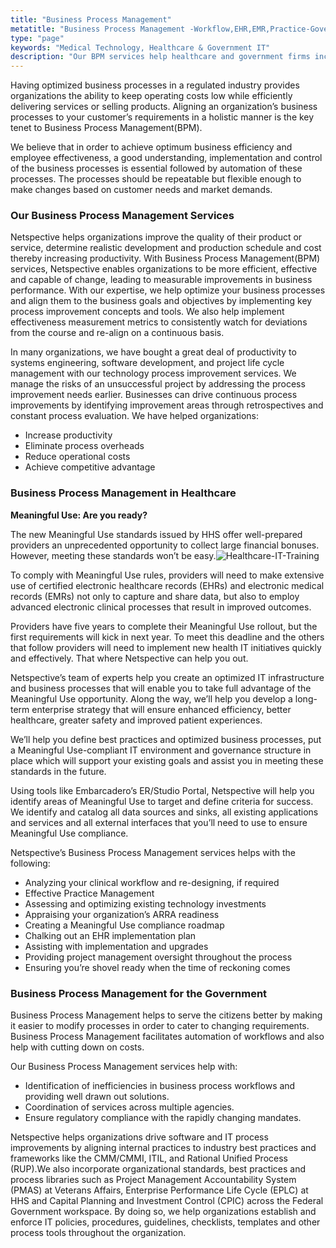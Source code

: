 ```yaml
---
title: "Business Process Management"
metatitle: "Business Process Management -Workflow,EHR,EMR,Practice-Government,Healthcare"
type: "page"
keywords: "Medical Technology, Healthcare & Government IT"
description: "Our BPM services help healthcare and government firms increase productivity, remove process overheads, reduce operation costs and gain competitive advantage"
---
```


Having optimized business processes in a regulated industry provides organizations the ability to keep operating costs low while efficiently delivering services or selling products. Aligning an organization’s business processes to your customer’s requirements in a holistic manner is the key tenet to Business Process Management(BPM).

We believe that in order to achieve optimum business efficiency and employee effectiveness, a good understanding, implementation and control of the business processes is essential followed by automation of these processes. The processes should be repeatable but flexible enough to make changes based on customer needs and market demands.

### Our Business Process Management Services
Netspective helps organizations improve the quality of their product or service, determine realistic development and production schedule and cost thereby increasing productivity. With Business Process Management(BPM) services, Netspective enables organizations to be more efficient, effective and capable of change, leading to measurable improvements in business performance. With our expertise, we help optimize your business processes and align them to the business goals and objectives by implementing key process improvement concepts and tools. We also help implement effectiveness measurement metrics to consistently watch for deviations from the course and re-align on a continuous basis.

In many organizations, we have bought a great deal of productivity to systems engineering, software development, and project life cycle management with our technology process improvement services. We manage the risks of an unsuccessful project by addressing the process improvement needs earlier. Businesses can drive continuous process improvements by identifying improvement areas through retrospectives and constant process evaluation. We have helped organizations:

* Increase productivity
* Eliminate process overheads
* Reduce operational costs
* Achieve competitive advantage

### Business Process Management in Healthcare
**Meaningful Use: Are you ready?**

The new Meaningful Use standards issued by HHS offer well-prepared providers an unprecedented opportunity to collect large financial bonuses. However, meeting these standards won’t be easy.![Healthcare-IT-Training](/assets-natural/brand/www.netspective.com/consulting-services/Healthcare-IT-Training.jpg#left)

To comply with Meaningful Use rules, providers will need to make extensive use of certified electronic healthcare records (EHRs) and electronic medical records (EMRs) not only to capture and share data, but also to employ advanced electronic clinical processes that result in improved outcomes.

Providers have five years to complete their Meaningful Use rollout, but the first requirements will kick in next year. To meet this deadline and the others that follow providers will need to implement new health IT initiatives quickly and effectively. That where Netspective can help you out.

Netspective’s team of experts help you create an optimized IT infrastructure and business processes that will enable you to take full advantage of the Meaningful Use opportunity. Along the way, we’ll help you develop a long-term enterprise strategy that will ensure enhanced efficiency, better healthcare, greater safety and improved patient experiences.

We’ll help you define best practices and optimized business processes, put a Meaningful Use-compliant IT environment and governance structure in place which will support your existing goals and assist you in meeting these standards in the future.

Using tools like Embarcadero’s ER/Studio Portal, Netspective will help you identify areas of Meaningful Use to target and define criteria for success. We identify and catalog all data sources and sinks, all existing applications and services and all external interfaces that you’ll need to use to ensure Meaningful Use compliance.

Netspective’s Business Process Management services helps with the following:

* Analyzing your clinical workflow and re-designing, if required
* Effective Practice Management
* Assessing and optimizing existing technology investments
* Appraising your organization’s ARRA readiness
* Creating a Meaningful Use compliance roadmap
* Chalking out an EHR implementation plan
* Assisting with implementation and upgrades
* Providing project management oversight throughout the process
* Ensuring you’re shovel ready when the time of reckoning comes

### Business Process Management for the Government
Business Process Management helps to serve the citizens better by making it easier to modify processes in order to cater to changing requirements. Business Process Management facilitates automation of workflows and also help with cutting down on costs.

Our Business Process Management services help with:

* Identification of inefficiencies in business process workflows and providing well drawn out solutions.
* Coordination of services across multiple agencies.
* Ensure regulatory compliance with the rapidly changing mandates.

Netspective helps organizations drive software and IT process improvements by aligning internal practices to industry best practices and frameworks like the CMM/CMMI, ITIL, and Rational Unified Process (RUP).We also incorporate organizational standards, best practices and process libraries such as Project Management Accountability System (PMAS) at Veterans Affairs, Enterprise Performance Life Cycle (EPLC) at HHS and Capital Planning and Investment Control (CPIC) across the Federal Government workspace. By doing so, we help organizations establish and enforce IT policies, procedures, guidelines, checklists, templates and other process tools throughout the organization.



